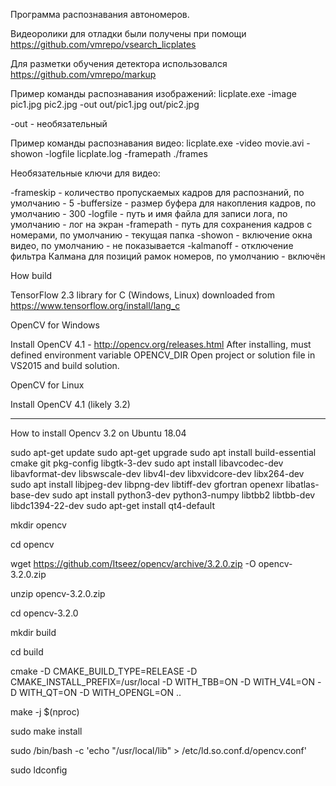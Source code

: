 
Программа распознавания автономеров.

Видеоролики для отладки были получены при помощи https://github.com/vmrepo/vsearch_licplates

Для разметки обучения детектора использовался https://github.com/vmrepo/markup

Пример команды распознавания изображений:
licplate.exe -image pic1.jpg pic2.jpg -out out/pic1.jpg out/pic2.jpg

-out - необязательный

Пример команды распознавания видео:
licplate.exe -video movie.avi -showon -logfile licplate.log -framepath ./frames

Необязательные ключи для видео:

-frameskip - количество пропускаемых кадров для распознаний, по умолчанию - 5
-buffersize - размер буфера для накопления кадров, по умолчанию - 300
-logfile - путь и имя файла для записи лога, по умолчанию - лог на экран
-framepath - путь для сохранения кадров с номерами, по умолчанию - текущая папка
-showon - включение окна видео, по умолчанию - не показывается
-kalmanoff - отключение фильтра Калмана для позиций рамок номеров, по умолчанию - включён

How build

TensorFlow 2.3 library for C (Windows, Linux) downloaded from https://www.tensorflow.org/install/lang_c

OpenCV for Windows

Install OpenCV 4.1 - http://opencv.org/releases.html
After installing, must defined environment variable OPENCV_DIR
Open project or solution file in VS2015 and build solution.

OpenCV for Linux

Install OpenCV 4.1 (likely 3.2)

***************************************************************************************
How to install Opencv 3.2 on Ubuntu 18.04

sudo apt-get update
sudo apt-get upgrade
sudo apt install build-essential cmake git pkg-config libgtk-3-dev
sudo apt install libavcodec-dev libavformat-dev libswscale-dev libv4l-dev libxvidcore-dev libx264-dev
sudo apt install libjpeg-dev libpng-dev libtiff-dev gfortran openexr libatlas-base-dev
sudo apt install python3-dev python3-numpy libtbb2 libtbb-dev libdc1394-22-dev
sudo apt-get install qt4-default

mkdir opencv

cd opencv

wget https://github.com/Itseez/opencv/archive/3.2.0.zip -O opencv-3.2.0.zip

unzip opencv-3.2.0.zip

cd opencv-3.2.0

mkdir build

cd build

cmake -D CMAKE_BUILD_TYPE=RELEASE -D CMAKE_INSTALL_PREFIX=/usr/local -D WITH_TBB=ON -D WITH_V4L=ON -D WITH_QT=ON -D WITH_OPENGL=ON ..

make -j $(nproc)

sudo make install

sudo /bin/bash -c 'echo "/usr/local/lib" > /etc/ld.so.conf.d/opencv.conf'

sudo ldconfig

